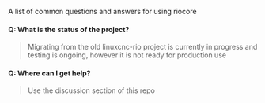 A list of common questions and answers for using riocore


#### Q: What is the status of the project?

> Migrating from the old linuxcnc-rio project is currently in progress and testing is ongoing, however it is not ready for production use

#### Q:  Where can I get help?

> Use the discussion section of this repo


